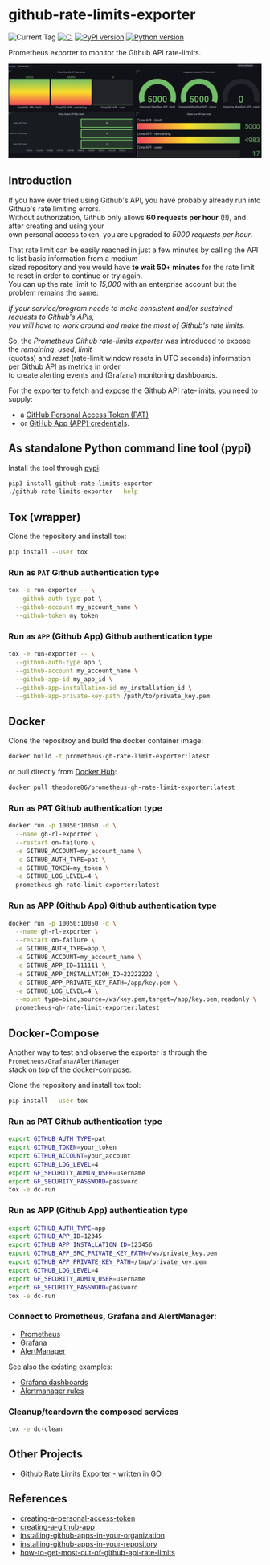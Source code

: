 # github-rate-limits-exporter

![Current Tag](https://img.shields.io/github/v/tag/theodore86/github-rate-limits-exporter)
[![CI](https://github.com/theodore86/github-rate-limits-exporter/actions/workflows/container-build-test-and-publish.yml/badge.svg)](https://github.com/theodore86/github-rate-limits-exporter/actions/workflows/container-build-test-and-publish.yml)
[![PyPI version](https://badge.fury.io/py/github-rate-limits-exporter.svg)](https://badge.fury.io/py/github-rate-limits-exporter)
[![Python version](https://img.shields.io/pypi/pyversions/github-rate-limits-exporter.svg)](https://img.shields.io/pypi/pyversions/github-rate-limits-exporter.svg)

Prometheus exporter to monitor the Github API rate-limits.

![Github API Rate Limits - Grafana dashboard](./docs/gh-rl-grafana-dashboard.png)

## Introduction

If you have ever tried using Github's API, you have probably already run into Github's rate limiting errors.</br>
Without authorization, Github only allows **60 requests per hour** (!!), and after creating and using your</br>
own personal access token, you are upgraded to *5000 requests per hour*.

That rate limit can be easily reached in just a few minutes by calling the API to list basic information from a medium</br>
sized repository and you would have **to wait 50+ minutes** for the rate limit to reset in order to continue or try again.</br>
You can up the rate limit to *15,000* with an enterprise account but the problem remains the same:

*If your service/program needs to make consistent and/or sustained requests to Github's APIs,</br>
you will have to work around and make the most of Github's rate limits.*

So, the *Prometheus Github rate-limits exporter* was introduced to expose the *remaining*, *used*, *limit*</br>
(quotas) and *reset* (rate-limit window resets in UTC seconds) information per Github API as metrics in order</br>
to create alerting events and (Grafana) monitoring dashboards.

For the exporter to fetch and expose the Github API rate-limits, you need to supply:

- a [GitHub Personal Access Token (PAT)](https://docs.github.com/en/authentication/keeping-your-account-and-data-secure/creating-a-personal-access-token)
- or [GitHub App (APP) credentials](https://docs.github.com/en/free-pro-team@latest/developers/apps/authenticating-with-github-apps).

## As standalone Python command line tool (pypi)

Install the tool through [pypi](https://pypi.org/project/github-rate-limits-exporter/):

```bash
pip3 install github-rate-limits-exporter
./github-rate-limits-exporter --help
```

## Tox (wrapper)

Clone the repository and install ``tox``:

```bash
pip install --user tox
```

### Run as ``PAT`` Github authentication type

```bash
tox -e run-exporter -- \
  --github-auth-type pat \
  --github-account my_account_name \
  --github-token my_token
```

### Run as ``APP`` (Github App) Github authentication type

```bash
tox -e run-exporter -- \
  --github-auth-type app \
  --github-account my_account_name \
  --github-app-id my_app_id \
  --github-app-installation-id my_installation_id \
  --github-app-private-key-path /path/to/private_key.pem
```

## Docker

Clone the repositroy and build the docker container image:

```bash
docker build -t prometheus-gh-rate-limit-exporter:latest .
```

or pull directly from [Docker Hub](https://hub.docker.com/r/theodore86/prometheus-gh-rate-limit-exporter):

```bash
docker pull theodore86/prometheus-gh-rate-limit-exporter:latest
```

### Run as PAT Github authentication type

```bash
docker run -p 10050:10050 -d \
  --name gh-rl-exporter \
  --restart on-failure \
  -e GITHUB_ACCOUNT=my_account_name \
  -e GITHUB_AUTH_TYPE=pat \
  -e GITHUB_TOKEN=my_token \
  -e GITHUB_LOG_LEVEL=4 \
  prometheus-gh-rate-limit-exporter:latest
```

### Run as APP (Github App) Github authentication type

```bash
docker run -p 10050:10050 -d \
  --name gh-rl-exporter \
  --restart on-failure \
  -e GITHUB_AUTH_TYPE=app \
  -e GITHUB_ACCOUNT=my_account_name \
  -e GITHUB_APP_ID=111111 \
  -e GITHUB_APP_INSTALLATION_ID=22222222 \
  -e GITHUB_APP_PRIVATE_KEY_PATH=/app/key.pem \
  -e GITHUB_LOG_LEVEL=4 \
  --mount type=bind,source=/ws/key.pem,target=/app/key.pem,readonly \
  prometheus-gh-rate-limit-exporter:latest
```

## Docker-Compose

Another way to test and observe the exporter is through the ``Prometheus/Grafana/AlertManager``</br>
stack on top of the [docker-compose](https://pypi.org/project/docker-compose/):

Clone the repository and install ``tox`` tool:

```bash
pip install --user tox
```

### Run as PAT Github authentication type

```bash
export GITHUB_AUTH_TYPE=pat
export GITHUB_TOKEN=your_token
export GITHUB_ACCOUNT=your_account
export GITHUB_LOG_LEVEL=4
export GF_SECURITY_ADMIN_USER=username
export GF_SECURITY_PASSWORD=password
tox -e dc-run
```

### Run as APP (Github App) authentication type

```bash
export GITHUB_AUTH_TYPE=app
export GITHUB_APP_ID=12345
export GITHUB_APP_INSTALLATION_ID=123456
export GITHUB_APP_SRC_PRIVATE_KEY_PATH=/ws/private_key.pem
export GITHUB_APP_PRIVATE_KEY_PATH=/tmp/private_key.pem
export GITHUB_LOG_LEVEL=4
export GF_SECURITY_ADMIN_USER=username
export GF_SECURITY_PASSWORD=password
tox -e dc-run
```

### Connect to Prometheus, Grafana and AlertManager:

- [Prometheus](http://localhost:9090)
- [Grafana](http://localhost:3000)
- [AlertManager](http://localhost:9093)

See also the existing examples:

- [Grafana dashboards](./monitoring/grafana/dashboards/sample.json)
- [Alertmanager rules](./monitoring/prometheus/rules/alerts.yml)

### Cleanup/teardown the composed services

```bash
tox -e dc-clean
```

## Other Projects

- [Github Rate Limits Exporter - written in GO](https://github.com/kalgurn/github-rate-limits-prometheus-exporter)

## References

- [creating-a-personal-access-token](https://docs.github.com/en/enterprise-server@3.4/authentication/keeping-your-account-and-data-secure/creating-a-personal-access-token)
- [creating-a-github-app](https://docs.github.com/en/free-pro-team@latest/developers/apps/creating-a-github-app)
- [installing-github-apps-in-your-organization](https://docs.github.com/en/free-pro-team@latest/github/customizing-your-github-workflow/installing-an-app-in-your-organization)
- [installing-github-apps-in-your-repository](https://docs.github.com/en/free-pro-team@latest/developers/apps/installing-github-apps)
- [how-to-get-most-out-of-github-api-rate-limits](https://www.endorlabs.com/blog/how-to-get-the-most-out-of-github-api-rate-limits)
